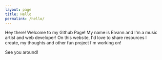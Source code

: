 ```yaml
---
layout: page
title: Hello
permalink: /hello/
---
```


Hey there! Welcome to my Github Page! My name is Elvann and I'm a music artist and web developer! On this website, I'd love to share resources I create, my thoughts and other fun project I'm working on!

See you around!
